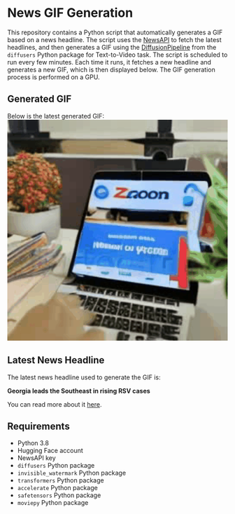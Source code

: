 # News GIF Generation
This repository contains a Python script that automatically generates a GIF based on a news headline. The script uses the [NewsAPI](https://newsapi.org/) to fetch the latest headlines, and then generates a GIF using the [DiffusionPipeline](https://github.com/huggingface/diffusers) from the `diffusers` Python package for Text-to-Video task.
The script is scheduled to run every few minutes. Each time it runs, it fetches a new headline and generates a new GIF, which is then displayed below. The GIF generation process is performed on a GPU.

## Generated GIF
Below is the latest generated GIF:
![Generated GIF](output.gif?raw=true&v=1694175299)

## Latest News Headline
The latest news headline used to generate the GIF is:

**Georgia leads the Southeast in rising RSV cases**

You can read more about it [here](https://news.google.com/rss/articles/CBMicGh0dHBzOi8vd3d3LmFqYy5jb20vbmV3cy9oZWFsdGgtbmV3cy9nZW9yZ2lhLWxlYWRzLXRoZS1zb3V0aGVhc3QtaW4tcmlzaW5nLXJzdi1jYXNlcy82SzdFSFhQS0U1SDNWR0g2TU4zWTdXTkRSQS_SAQA?oc=5).

## Requirements
- Python 3.8
- Hugging Face account
- NewsAPI key
- `diffusers` Python package
- `invisible_watermark` Python package
- `transformers` Python package
- `accelerate` Python package
- `safetensors` Python package
- `moviepy` Python package
